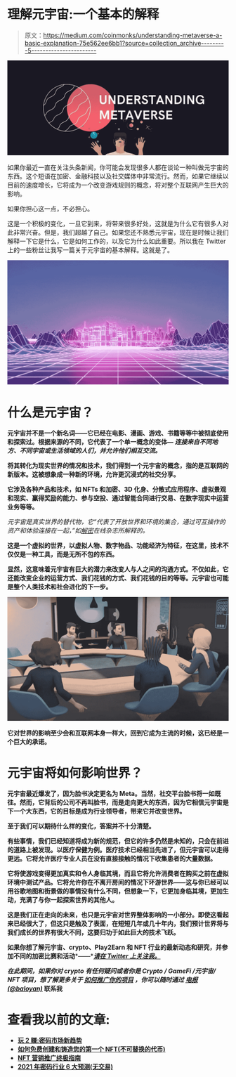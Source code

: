 # 理解元宇宙:一个基本的解释

> 原文：<https://medium.com/coinmonks/understanding-metaverse-a-basic-explanation-75e562ee6bb1?source=collection_archive---------5----------------------->

![](img/f29da66c2572c46c79ad2731d5a264a9.png)

如果你最近一直在关注头条新闻，你可能会发现很多人都在谈论一种叫做元宇宙的东西。这个短语在加密、金融科技以及社交媒体中非常流行。然而，如果它继续以目前的速度增长，它将成为一个改变游戏规则的概念，将对整个互联网产生巨大的影响。

如果你担心这一点，不必担心。

这是一个积极的变化，一旦它到来，将带来很多好处，这就是为什么它有很多人对此非常兴奋。但是，我们超越了自己。如果您还不熟悉元宇宙，现在是时候让我们解释一下它是什么，它是如何工作的，以及它为什么如此重要。所以我在 Twitter 上的一些粉丝让我写一篇关于元宇宙的基本解释。这就是了。

![](img/59330f4d77403b1c644eb80030424c1f.png)

# 什么是元宇宙？

**元宇宙并不是一个新名词——它已经在电影、漫画、游戏、书籍等等中被彻底使用和探索过。根据来源的不同，它代表了一个单一概念的变体— ***连接来自不同地方、不同宇宙或生活领域的人们，并允许他们相互交流。*****

**将其转化为现实世界的情况和技术，我们得到一个元宇宙的概念，指的是互联网的新版本。这被想象成一种新的环境，允许更沉浸式的社交分享。**

**它涉及各种产品和技术，如 NFTs 和加密、3D 化身、分散式应用程序、虚拟景观和现实、赢得奖励的能力、参与空投、通过智能合同进行交易、在数字现实中运营业务等等。**

**元宇宙是真实世界的替代物，它*“代表了开放世界和环境的集合，通过可互操作的资产和体验连接在一起，”*如[解密](https://decrypt.co/84721/facebook-metaverse-new-company-name-meta-nft)在线杂志所解释的。**

**这是一个虚拟的世界，以虚拟人物、数字物品、功能经济为特征，在这里，技术不仅仅是一种工具，而是无所不包的东西。**

**显然，这意味着元宇宙有巨大的潜力来改变人与人之间的沟通方式。不仅如此，它还能改变企业的运营方式、我们花钱的方式、我们花钱的目的等等。元宇宙也可能是整个人类技术和社会进化的下一步。**

**![](img/a42878473897628fe237134a3f578320.png)**

**它对世界的影响至少会和互联网本身一样大，回到它成为主流的时候，这已经是一个巨大的承诺。**

# **元宇宙将如何影响世界？**

**元宇宙最近爆发了，因为脸书决定更名为 Meta。当然，社交平台脸书将一如既往。然而，它背后的公司不再叫脸书，而是走向更大的东西，因为它相信元宇宙是下一个大东西，它的目标是成为行业领导者，带来它并改变世界。**

**至于我们可以期待什么样的变化，答案并不十分清楚。**

**有些事情，我们已经知道将成为新的规范，但它的许多仍然是未知的，只会在前进的道路上被发现。以医疗保健为例。医疗技术已经相当先进了，但元宇宙可以走得更远。它将允许医疗专业人员在没有直接接触的情况下收集患者的大量数据。**

**它将使游戏变得更加真实和令人身临其境，而且它将允许消费者在购买之前在虚拟环境中测试产品。它将允许你在不离开房间的情况下环游世界——这与你已经可以用谷歌地图和街景做的事情没有什么不同，但想象一下，它更加身临其境，更加生动，充满了与你一起探索世界的其他人。**

**这是我们正在走向的未来，也只是元宇宙对世界整体影响的一小部分。即使这看起来已经很大了，但这只是触及了表面，在短短几年或几十年内，我们预计世界将与我们成长的世界有很大不同，这要归功于如此巨大的技术飞跃。**

**如果你想了解元宇宙、crypto、Play2Earn 和 NFT 行业的最新动态和研究，并参加不同的加密比赛和活动***——***[***请在 Twitter 上关注我。***](https://twitter.com/SERGOMOSCOW?ref=hackernoon.com)**

*****在此期间，如果你对 crypto 有任何疑问或者你是 Crypto / GameFi /元宇宙/ NFT 项目，想了解更多关于*** [***如何推广你的项目***](https://x10.agency/) ***，你可以随时通过*** [***电报(@baloyan)***](https://t.me/baloyan) 联系我**

# **查看我以前的文章:**

*   **[**玩 2 赚:密码市场新趋势**](/coinmonks/play-2-earn-a-new-trend-on-the-crypto-market-6507461e5bc6)**
*   **[**如何免费创建和铸造您的第一个 NFT(不可替换的代币)**](/coinmonks/how-to-create-and-mint-your-first-nft-non-fungible-token-for-free-e99e375ffe86?source=user_profile---------0----------------------------)**
*   **[**NFT 营销推广终极指南**](/coinmonks/the-ultimate-guide-to-nft-marketing-and-promotion-b13c9b02aa3d?source=user_profile---------1----------------------------)**
*   **[**2021 年密码行业 6 大预测(无交易)**](/coinmonks/6-predictions-for-crypto-industry-in-2021-without-trading-9d9f5ff32f8a?source=user_profile---------2----------------------------)**